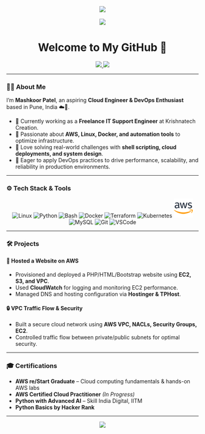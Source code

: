 <p align="center">
  <img src="https://capsule-render.vercel.app/api?type=waving&color=gradient&text=Hello!&height=100&section=header"/>
</p>

<div align="center">
  <img src="https://i.giphy.com/media/v1.Y2lkPTc5MGI3NjExYnFlbzJteHZpcGh3dTRiMGVvMWE2a3I0ZnhuNGI0dGJveDIzM3I5ayZlcD12MV9pbnRlcm5hbF9naWZfYnlfaWQmY3Q9cw/nYD66ng26rP1WMmXwx/giphy.gif" width="200"/>
</div>

<h1 align="center">Welcome to My GitHub 👋</h1>

<div align="center">
  <a href="https://www.linkedin.com/in/mashkoorpatel/" target="_blank">
    <img src="https://img.shields.io/badge/LinkedIn-0077B5?style=for-the-badge&logo=linkedin&logoColor=white"/>
  </a>
  <a href="mailto:mashkoor.technocoder@gmail.com">
    <img src="https://img.shields.io/badge/Gmail-D14836?style=for-the-badge&logo=gmail&logoColor=white"/>
  </a>
</div>

---

### 👨‍💻 About Me

I’m **Mashkoor Patel**, an aspiring **Cloud Engineer & DevOps Enthusiast** based in Pune, India ☁️🐧.

- 🔧 Currently working as a **Freelance IT Support Engineer** at Krishnatech Creation.
- 🎯 Passionate about **AWS, Linux, Docker, and automation tools** to optimize infrastructure.
- 🐧 Love solving real-world challenges with **shell scripting, cloud deployments, and system design**.
- 🚀 Eager to apply DevOps practices to drive performance, scalability, and reliability in production environments.

---

### ⚙️ Tech Stack & Tools

<div align="center">
  <img src="https://cdn.jsdelivr.net/gh/devicons/devicon/icons/linux/linux-original.svg" height="50" alt="Linux" />
  <img src="https://cdn.jsdelivr.net/gh/devicons/devicon/icons/python/python-original.svg" height="50" alt="Python" />
  <img src="https://cdn.jsdelivr.net/gh/devicons/devicon/icons/bash/bash-original.svg" height="50" alt="Bash" />
  <img src="https://cdn.jsdelivr.net/gh/devicons/devicon/icons/docker/docker-original.svg" height="50" alt="Docker" />
  <img src="https://cdn.jsdelivr.net/gh/devicons/devicon/icons/terraform/terraform-original.svg" height="50" alt="Terraform" />
  <img src="https://cdn.jsdelivr.net/gh/devicons/devicon/icons/kubernetes/kubernetes-plain-wordmark.svg" height="50" alt="Kubernetes" />
  <img src="https://raw.githubusercontent.com/devicons/devicon/master/icons/amazonwebservices/amazonwebservices-original-wordmark.svg" height="50" alt="AWS" />
  <img src="https://cdn.jsdelivr.net/gh/devicons/devicon/icons/mysql/mysql-original-wordmark.svg" height="50" alt="MySQL" />
  <img src="https://cdn.jsdelivr.net/gh/devicons/devicon/icons/git/git-original.svg" height="50" alt="Git" />
  <img src="https://cdn.jsdelivr.net/gh/devicons/devicon/icons/vscode/vscode-original.svg" height="50" alt="VSCode" />
</div>

---

### 🛠️ Projects

#### 🚀 Hosted a Website on AWS
- Provisioned and deployed a PHP/HTML/Bootstrap website using **EC2, S3, and VPC**.
- Used **CloudWatch** for logging and monitoring EC2 performance.
- Managed DNS and hosting configuration via **Hostinger & TPHost**.

#### 🔒 VPC Traffic Flow & Security
- Built a secure cloud network using **AWS VPC, NACLs, Security Groups, EC2**.
- Controlled traffic flow between private/public subnets for optimal security.

---

### 🎓 Certifications
- **AWS re/Start Graduate** – Cloud computing fundamentals & hands-on AWS labs
- **AWS Certified Cloud Practitioner** *(In Progress)*
- **Python with Advanced AI** – Skill India Digital, IITM
- **Python Basics by Hacker Rank**

---

<p align="center">
  <img src="https://capsule-render.vercel.app/api?type=waving&color=gradient&height=100&section=footer"/>
</p>
